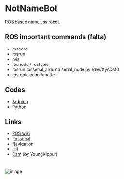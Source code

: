 # NotNameBot
ROS based nameless robot.

## ROS important commands (falta)
* roscore
* rosrun
* rviz
* rosnode / rostopic
* rosrun rosserial_arduino serial_node.py /dev/ttyACM0
* rostopic echo /chatter

## Codes
* [Arduino](arduino)
* [Python](Python)

## Links
* [ROS wiki](http://wiki.ros.org/Documentation)
* [Rosserial](http://wiki.ros.org/rosserial)
* [Navigation](http://wiki.ros.org/navigation)
* [Init](https://roboticsbackend.com/make-ros-launch-start-on-boot-with-robot_upstart/)
* [Cam](https://github.com/YoungKippur/IP-CAMERA) (by YoungKippur)

# 
![image](https://user-images.githubusercontent.com/82680610/160292044-05cf89da-715c-4f46-a860-a5844a6c1a98.png)
